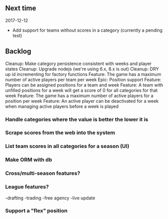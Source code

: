 ## Next time

2017-12-12

- Add support for teams without scores in a category (currently a pending test)


## Backlog

Cleanup: Make category persistence consistent with weeks and player states
Cleanup: Upgrade nodejs (we're using 6.x, 8.x is out)
Cleanup: DRY up id incrementing for factory functions
Feature: The game has a maximum number of active players per team per week
Epic: Position support
	Feature: Players can be assigned positions for a team and week
	Feature: A team with unfilled positions for a week will get a score of 0 for all categories for that week
	Feature: The game has a maximum number of active players for a position per week
Feature: An active player can be deactivated for a week when managing active players before a week is played

### Handle categories where the value is better the lower it is

### Scrape scores from the web into the system

### List team scores in all categories for a season (UI)

### Make ORM with db

### Cross/multi-season features?

### League features?

-drafting
-trading
-free agency
-live update

### Support a "flex" position
